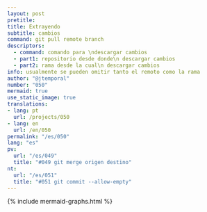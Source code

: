 ```yaml
---
layout: post
pretitle:
title: Extrayendo
subtitle: cambios
command: git pull remote branch
descriptors:
  - command: comando para \ndescargar cambios
  - part1: repositorio desde donde\n descargar cambios
  - part2: rama desde la cual\n descargar cambios
info: usualmente se pueden omitir tanto el remoto como la rama
author: "@jtemporal"
number: "050"
mermaid: true
use_static_image: true
translations:
- lang: pt
  url: /projects/050
- lang: en
  url: /en/050
permalink: "/es/050"
lang: "es"
pv:
  url: "/es/049"
  title: "#049 git merge origen destino"
nt:
  url: "/es/051"
  title: "#051 git commit --allow-empty"
---
```


{% include mermaid-graphs.html %}